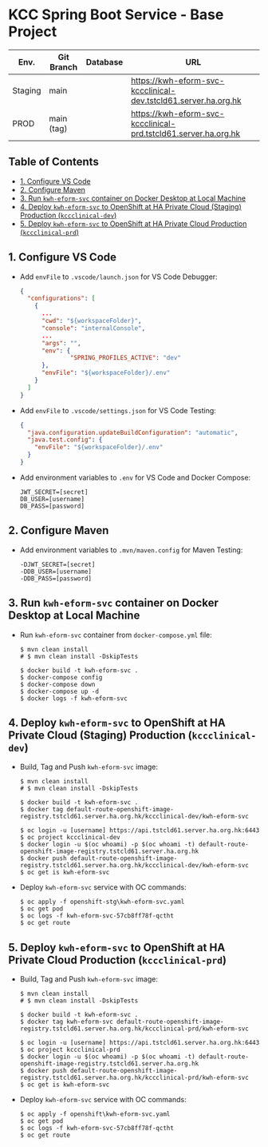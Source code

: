 # KCC Spring Boot Service - Base Project

| Env.    | Git Branch | Database        | URL                                                                                                                                                         |
| ------- | ---------- | --------------- | ----------------------------------------------------------------------------------------------------------------------------------------------------------- |
| Staging | main       |                 | https://kwh-eform-svc-kccclinical-dev.tstcld61.server.ha.org.hk |
| PROD    | main (tag) |                 | https://kwh-eform-svc-kccclinical-prd.tstcld61.server.ha.org.hk |

## Table of Contents <!-- omit in toc -->
- [1. Configure VS Code](#1-configure-vs-code)
- [2. Configure Maven](#2-configure-maven)
- [3. Run `kwh-eform-svc` container on Docker Desktop at Local Machine](#3-run-kwh-eform-svc-container-on-docker-desktop-at-local-machine)
- [4. Deploy `kwh-eform-svc` to OpenShift at HA Private Cloud (Staging) Production (`kccclinical-dev`)](#4-deploy-kwh-eform-svc-to-openshift-at-ha-private-cloud-staging-production-kccclinical-dev)
- [5. Deploy `kwh-eform-svc` to OpenShift at HA Private Cloud Production (`kccclinical-prd`)](#5-deploy-kwh-eform-svc-to-openshift-at-ha-private-cloud-production-kccclinical-prd)

## 1. Configure VS Code
* Add `envFile` to `.vscode/launch.json` for VS Code Debugger:
  ```json
  {
    "configurations": [
      {
        ...
        "cwd": "${workspaceFolder}",
        "console": "internalConsole",
        ...
        "args": "",
        "env": {
                "SPRING_PROFILES_ACTIVE": "dev"
        },
        "envFile": "${workspaceFolder}/.env"
      }
    ]
  }
  ```
* Add `envFile` to `.vscode/settings.json` for VS Code Testing:
  ```json
  {
    "java.configuration.updateBuildConfiguration": "automatic",
    "java.test.config": {
      "envFile": "${workspaceFolder}/.env"
    }
  }
  ```
* Add environment variables to `.env` for VS Code and Docker Compose:
  ```
  JWT_SECRET=[secret]
  DB_USER=[username]
  DB_PASS=[password]
  ```

## 2. Configure Maven
* Add environment variables to `.mvn/maven.config` for Maven Testing:
  ```
  -DJWT_SECRET=[secret]
  -DDB_USER=[username]
  -DDB_PASS=[password]
  ```

## 3. Run `kwh-eform-svc` container on Docker Desktop at Local Machine
* Run `kwh-eform-svc` container from `docker-compose.yml` file:
  ```shell
  $ mvn clean install
  # $ mvn clean install -DskipTests
  
  $ docker build -t kwh-eform-svc .
  $ docker-compose config
  $ docker-compose down
  $ docker-compose up -d
  $ docker logs -f kwh-eform-svc
  ```

## 4. Deploy `kwh-eform-svc` to OpenShift at HA Private Cloud (Staging) Production (`kccclinical-dev`)
* Build, Tag and Push `kwh-eform-svc` image:
  ```shell
  $ mvn clean install
  # $ mvn clean install -DskipTests
  
  $ docker build -t kwh-eform-svc .
  $ docker tag default-route-openshift-image-registry.tstcld61.server.ha.org.hk/kccclinical-dev/kwh-eform-svc
  
  $ oc login -u [username] https://api.tstcld61.server.ha.org.hk:6443
  $ oc project kccclinical-dev
  $ docker login -u $(oc whoami) -p $(oc whoami -t) default-route-openshift-image-registry.tstcld61.server.ha.org.hk
  $ docker push default-route-openshift-image-registry.tstcld61.server.ha.org.hk/kccclinical-dev/kwh-eform-svc
  $ oc get is kwh-eform-svc
  ```
* Deploy `kwh-eform-svc` service with OC commands:
  ```shell
  $ oc apply -f openshift-stg\kwh-eform-svc.yaml
  $ oc get pod
  $ oc logs -f kwh-eform-svc-57cb8ff78f-qctht
  $ oc get route
  ```

## 5. Deploy `kwh-eform-svc` to OpenShift at HA Private Cloud Production (`kccclinical-prd`)
* Build, Tag and Push `kwh-eform-svc` image:
  ```shell
  $ mvn clean install
  # $ mvn clean install -DskipTests
  
  $ docker build -t kwh-eform-svc .
  $ docker tag kwh-eform-svc default-route-openshift-image-registry.tstcld61.server.ha.org.hk/kccclinical-prd/kwh-eform-svc
  
  $ oc login -u [username] https://api.tstcld61.server.ha.org.hk:6443
  $ oc project kccclinical-prd
  $ docker login -u $(oc whoami) -p $(oc whoami -t) default-route-openshift-image-registry.tstcld61.server.ha.org.hk
  $ docker push default-route-openshift-image-registry.tstcld61.server.ha.org.hk/kccclinical-prd/kwh-eform-svc
  $ oc get is kwh-eform-svc
  ```
* Deploy `kwh-eform-svc` service with OC commands:
  ```shell
  $ oc apply -f openshift\kwh-eform-svc.yaml
  $ oc get pod
  $ oc logs -f kwh-eform-svc-57cb8ff78f-qctht
  $ oc get route
  ```
